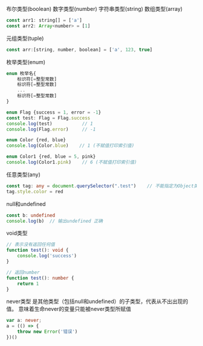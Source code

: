 布尔类型(boolean)
数字类型(number)
字符串类型(string)
数组类型(array)
```js
const arr1: string[] = ['a']
const arr2: Array<number> = [1]
```

元组类型(tuple)
```js
const arr:[string, number, boolean] = ['a', 123, true]
```
枚举类型(enum)
```ts
enum 枚举名{
    标识符[=整型常数]
    标识符[=整型常数]
    ...
    标识符[=整型常数]
}

enum Flag {success = 1, error = -1}
const test: Flag = Flag.success
console.log(test)           // 1
console.log(Flag.error)     // -1

enum Color {red, blue}
console.log(Color.blue)    // 1 (不赋值打印索引值)

enum Color1 {red, blue = 5, pink}
console.log(Color1.pink)    // 6 (不赋值打印索引值)
```

任意类型(any)
```ts
const tag: any = document.querySelector(".test")    // 不能指定为Object类型，基本类型里面没有Object类型
tag.style.color = red
```

null和undefined
```ts
const b: undefined
console.log(b)  // 输出undefined 正确
```

void类型
```ts
// 表示没有返回任何值
function test(): void {
    console.log('success')
}

// 返回number
function test(): number {
    return 1
}
```

never类型
是其他类型（包括null和undefined）的子类型，代表从不出出现的值。
意味着生命never的变量只能被never类型所赋值
```ts
var a: never;
a = (() => {
    throw new Error('错误')
})()
```
